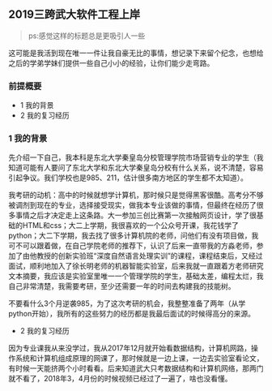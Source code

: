 ## 2019三跨武大软件工程上岸

> ps:感觉这样的标题总是更吸引人一些

这可能是我活到现在唯一一件让我自豪无比的事情，想记录下来留个纪念，也想给之后的学弟学妹们提供一些自己小小的经验，让你们能少走弯路。

### 前提概要

- 1 我的背景 
- 2 我的复习经历

### 1 我的背景

先介绍一下自己，我本科是东北大学秦皇岛分校管理学院市场营销专业的学生（我知道可能有人要问了东北大学和东北大学秦皇岛分校有什么关系，说不清楚，容易引起争议。我们学校也是985、211，估计很多南方地区的学生都不太知道）。

我考研的动机：高中的时候就想学计算机，那时候只是觉得黑客很酷。高考分不够被调剂到现在的专业，选择接受现实，做我本专业该做的事情，但最终在经历了很多事情之后才决定走上这条路。大一参加三创比赛第一次接触网页设计，学了很基础的HTML和css；大二上学期，我很喜欢的一个公众号开课，我花钱学了python；大二下学期，我去找了很多计算机院的老师，问他们有没有项目做，我可不可以跟着做，在自己学院老师的推荐下，认识了后来一直带我的方淼老师，参加了由他教授的创新实验班“深度自然语言处理实训”的课程，课程结束后，又经过面试，顺利地加入了徐长明老师的机器智能实验室，后来我就一直跟着方老师研究文本摘要，我应该是实验室里唯一一个管理学院的学生，基础太差，编程太烂，我自己非常清楚，我需要考研，至少还需要一年的时间去构建我的技能树。

不要看什么3个月逆袭985，为了这次考研的机会，我整整准备了两年（从学python开始），我所有的这些努力的经历都是我最后面试的时候得高分的来源。

- 2 我的复习经历

因为专业课我从来没学过，我从2017年12月就开始看数据结构，计算机网路，操作系统和计算机组成原理的网课了，那时候就是一边上课，一边去实验室看论文，有时候一天能挤两个小时看看。后来知道武大只考数据结构和计算机网络，那两门就不看了，2018年3，4月份的时候视频已经过了一遍了，啥也没看懂。


